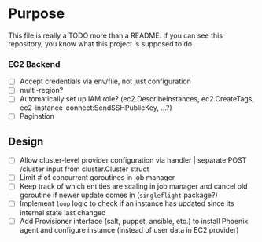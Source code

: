 # Purpose
This file is really a TODO more than a README. If you can see this repository, you know what this project is supposed to do

### EC2 Backend
 - [ ] Accept credentials via env/file, not just configuration
 - [ ] multi-region?
 - [ ] Automatically set up IAM role? (ec2.DescribeInstances, ec2.CreateTags, ec2-instance-connect:SendSSHPublicKey, …?)
 - [ ] Pagination

## Design
 - [ ] Allow cluster-level provider configuration via handler | separate POST /cluster input from cluster.Cluster struct
 - [ ] Limit # of concurrent goroutines in job manager
 - [ ] Keep track of which entities are scaling in job manager and cancel old goroutine if newer update comes in (`singleflight` package?)
 - [ ] Implement `loop` logic to check if an instance has updated since its internal state last changed
 - [ ] Add Provisioner interface (salt, puppet, ansible, etc.) to install Phoenix agent and configure instance (instead of user data in EC2 provider)
